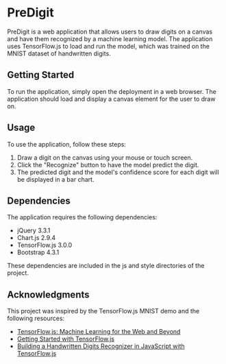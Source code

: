 # PreDigit
PreDigit is a web application that allows users to draw digits on a canvas and have them recognized by a machine learning model. The application uses TensorFlow.js to load and run the model, which was trained on the MNIST dataset of handwritten digits.

## Getting Started
To run the application, simply open the deployment in a web browser. The application should load and display a canvas element for the user to draw on.

## Usage
To use the application, follow these steps:
1. Draw a digit on the canvas using your mouse or touch screen.
2. Click the "Recognize" button to have the model predict the digit.
3. The predicted digit and the model's confidence score for each digit will be displayed in a bar chart.

## Dependencies
The application requires the following dependencies:
* jQuery 3.3.1
* Chart.js 2.9.4
* TensorFlow.js 3.0.0
* Bootstrap 4.3.1

These dependencies are included in the js and style directories of the project.

## Acknowledgments
This project was inspired by the TensorFlow.js MNIST demo and the following resources:
* [TensorFlow.js: Machine Learning for the Web and Beyond](https://www.tensorflow.org/js)
* [Getting Started with TensorFlow.js](https://www.tensorflow.org/js/tutorials)
* [Building a Handwritten Digits Recognizer in JavaScript with TensorFlow.js](https://codelabs.developers.google.com/codelabs/tfjs-training-classfication#0)
